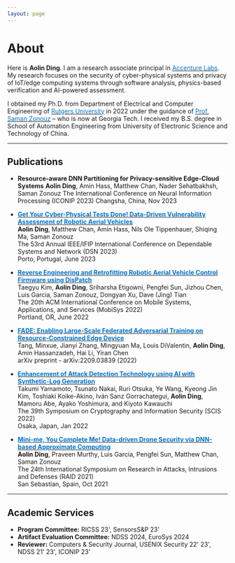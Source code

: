```yaml
---
layout: page
---
```


# About

Here is **Aolin Ding**. I am a research associate principal in [<font color='0074cc'>Accenture Labs</font>](https://www.accenture.com/us-en/about/accenture-labs-index). My research focuses on the security of cyber-physical systems and privacy of IoT/edge computing systems through software analysis, physics-based verification and AI-powered assessment.

I obtained my Ph.D. from Department of Electrical and Computer Engineering of [<font color='0074cc'>Rutgers University</font>](https://www.ece.rutgers.edu/) in 2022 under the guidance of [<font color='0074cc'>Prof. Saman Zonouz</font>](https://sites.google.com/site/samanzonouz4n6/saman-zonouz) – who is now at Georgia Tech. I received my B.S. degree in School of Automation Engineering from University of Electronic Science and Technology of China.

---

## Publications

<!-- - **ModelGuard: Information-Theoretic Defense Against Model Extraction Attacks**
Minxue Tang, Anna Dai, Louis DiValentin, **Aolin Ding**, Amin Hass, Yiran Chen, Neil Zhenqiang Gong, Hai "Helen" Li
The 33st USENIX Security Symposium (USENIX Security 2024)
Philadelphia, PA, Aug 2024
</br> -->
- **Resource-aware DNN Partitioning for Privacy-sensitive Edge-Cloud Systems**
**Aolin Ding**, Amin Hass, Matthew Chan, Nader Sehatbakhsh, Saman Zonouz
The International Conference on Neural Information Processing (ICONIP 2023)
Changsha, China, Nov 2023

- [**<font color='#0074cc'>Get Your Cyber-Physical Tests Done! Data-Driven Vulnerability Assessment of Robotic Aerial Vehicles</font>**](https://publications.cispa.saarland/3937/1/ding23robotic.pdf)\
**Aolin Ding**, Matthew Chan, Amin Hass, Nils Ole Tippenhauer, Shiqing Ma, Saman Zonouz\
The 53rd Annual IEEE/IFIP International Conference on Dependable Systems and Network (DSN 2023)\
Porto, Portugal, June 2023

- [**<font color='#0074cc'>Reverse Engineering and Retrofitting Robotic Aerial Vehicle Control Firmware using DisPatch</font>**](https://dl.acm.org/doi/pdf/10.1145/3498361.3538938)\
Taegyu Kim, **Aolin Ding**, Sriharsha Etigowni, Pengfei Sun, Jizhou Chen, Luis Garcia, Saman Zonouz, Dongyan Xu, Dave (Jing) Tian\
The 20th ACM International Conference on Mobile Systems, Applications, and Services (MobiSys 2022)\
Portland, OR, June 2022

- [**<font color='#0074cc'>FADE: Enabling Large-Scale Federated Adversarial Training on Resource-Constrained Edge Device</font>**](https://arxiv.org/pdf/2209.03839.pdf)\
Tang, Minxue, Jianyi Zhang, Mingyuan Ma, Louis DiValentin, **Aolin Ding**, Amin Hassanzadeh, Hai Li, Yiran Chen\
arXiv preprint - arXiv:2209.03839 (2022)

- [**<font color='#0074cc'>Enhancement of Attack Detection Technology using AI with Synthetic-Log Generation</font>**](https://www.iwsec.org/scis/2022/program.html)\
Takumi Yamamoto, Tsunato Nakai, Ruri Otsuka, Ye Wang, Kyeong Jin Kim, Toshiaki Koike-Akino, Iván Sanz Gorrachategui, **Aolin Ding**, Mamoru Abe, Ayako Yoshimura, and Kiyoto Kawauchi\
The 39th Symposium on Cryptography and Information Security (SCIS 2022)\
Osaka, Japan, Jan 2022

- [**<font color='#0074cc'>Mini-me, You Complete Me! Data-driven Drone Security via DNN-based Approximate Computing</font>**](https://www.iwsec.org/scis/2022/program.html)\
**Aolin Ding**, Praveen Murthy, Luis Garcia, Pengfei Sun, Matthew Chan, Saman Zonouz\
The 24th International Symposium on Research in Attacks, Intrusions and Defenses (RAID 2021)\
San Sebastian, Spain, Oct 2021

---

## Academic Services

- **Program Committee:** RICSS 23', SensorsS&P 23'
- **Artifact Evaluation Committee:** NDSS 2024, EuroSys 2024
- **Reviewer:** Computers & Security Journal, USENIX Security 22' 23', NDSS 21' 23', ICONIP 23'
